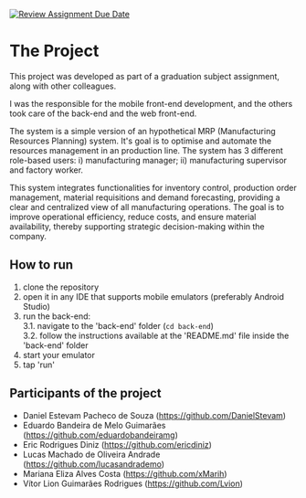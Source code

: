 [![Review Assignment Due Date](https://classroom.github.com/assets/deadline-readme-button-22041afd0340ce965d47ae6ef1cefeee28c7c493a6346c4f15d667ab976d596c.svg)](https://classroom.github.com/a/F_-jgkTW)
# The Project
This project was developed as part of a graduation subject assignment, along with other colleagues. 

I was the responsible for the mobile front-end development, and the others took care of the back-end and the web front-end.

The system is a simple version of an hypothetical MRP (Manufacturing Resources Planning) system. It's goal is to optimise and automate the resources management in an production line. The system has 3 different role-based users: i) manufacturing manager; ii) manufacturing supervisor and factory worker.

This system integrates functionalities for inventory control, production order management, material requisitions and demand forecasting, providing a clear and centralized view of all manufacturing operations. The goal is to improve operational efficiency, reduce costs, and ensure material availability, thereby supporting strategic decision-making within the company.

## How to run
1. clone the repository
2. open it in any IDE that supports mobile emulators (preferably Android Studio)
3. run the back-end:   
    3.1. navigate to the 'back-end' folder (`cd back-end`)   
    3.2. follow the instructions available at the 'README.md' file inside the 'back-end' folder
5. start your emulator
6. tap 'run'

## Participants of the project

* Daniel Estevam Pacheco de Souza (https://github.com/DanielStevam)
* Eduardo Bandeira de Melo Guimarães (https://github.com/eduardobandeiramg)
* Eric Rodrigues Diniz (https://github.com/ericdiniz)
* Lucas Machado de Oliveira Andrade (https://github.com/lucasandrademo)
* Mariana Eliza Alves Costa (https://github.com/xMarih)
* Vítor Lion Guimarães Rodrigues (https://github.com/Lvion)
